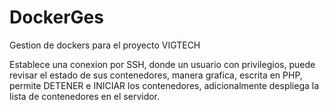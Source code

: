 # DockerGes
Gestion de dockers para el proyecto VIGTECH

Establece una conexion por SSH, donde un usuario con privilegios, puede revisar el estado de sus contenedores,
manera grafica, escrita en PHP, permite DETENER e INICIAR los contenedores, adicionalmente despliega la lista
de contenedores en el servidor.
